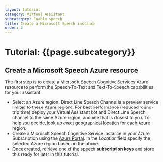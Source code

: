 ```yaml
---
layout: tutorial
category: Virtual Assistant
subcategory: Enable speech 
title: Create a Microsoft Speech instance
order: 2
---
```


# Tutorial: {{page.subcategory}}

## Create a Microsoft Speech Azure resource

The first step is to create a Microsoft Speech Cognitive Services Azure resource to perform the Speech-To-Text and Text-To-Speech capabilities for your assistant.

- Select an Azure region. Direct Line Speech Channel is a preview service limited to [these Azure regions](https://docs.microsoft.com/en-us/azure/cognitive-services/speech-service/regions#voice-first-virtual-assistants). For best performance (reduced round-trip time) deploy your Virtual Assistant bot and Direct Line Speech channel to the same Azure region, and one that is closest to you. To help you decide, look up exact [geographical location](https://azure.microsoft.com/en-us/global-infrastructure/locations/) for each Azure region.
- Create a Microsoft Speech Cognitive Service instance in your Azure Subscription using the [Azure Portal](https://ms.portal.azure.com/#create/Microsoft.CognitiveServicesSpeechServices). In the *Location* field specify the selected Azure region based on the above.
- Once created, retrieve one of the speech **subscription keys** and store this ready for later in this tutorial. 